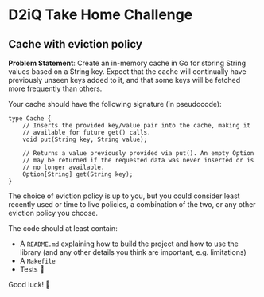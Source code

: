 # D2iQ Take Home Challenge

## Cache with eviction policy

**Problem Statement**: Create an in-memory cache in Go for storing String values based on a String key. Expect that the cache will continually have previously unseen keys added to it, and that some keys will be fetched more frequently than others.

Your cache should have the following signature (in pseudocode):

```
type Cache {
    // Inserts the provided key/value pair into the cache, making it
    // available for future get() calls.
    void put(String key, String value);
    
    // Returns a value previously provided via put(). An empty Option
    // may be returned if the requested data was never inserted or is
    // no longer available.
    Option[String] get(String key);
}
```

The choice of eviction policy is up to you, but you could consider least recently used or time to live policies, a combination of the two, or any other eviction policy you choose.

The code should at least contain:

- A `README.md` explaining how to build the project and how to use the library (and any other details you think are important, e.g. limitations)
- A `Makefile`
- Tests 🙂

Good luck! 🎉
